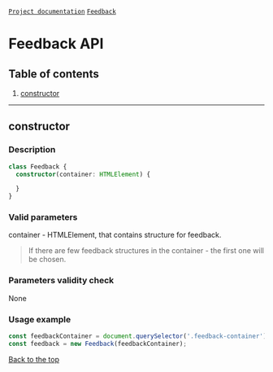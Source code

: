 <a name="top"></a>

[`Project documentation`](../../../../README.md#documentation)
[`Feedback`](feedback.md)

# Feedback API

## Table of contents
1. [constructor](#constructor)


***
<a name="constructor"></a>

## constructor

### Description
```ts
class Feedback {
  constructor(container: HTMLElement) {

  }
}
```

### Valid parameters
container - HTMLElement, that contains structure for feedback. 
> If there are few feedback structures in the container - the first one will be chosen.

### Parameters validity check
None

### Usage example
```js
const feedbackContainer = document.querySelector('.feedback-container');
const feedback = new Feedback(feedbackContainer);
```

[Back to the top](#top)
